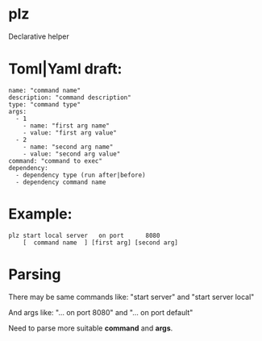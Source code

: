 # plz
Declarative helper

# Toml|Yaml draft:

```
name: "command name"
description: "command description"
type: "command type"
args:
  - 1
    - name: "first arg name"
    - value: "first arg value"
  - 2
    - name: "second arg name"
    - value: "second arg value"
command: "command to exec"
dependency:
  - dependency type (run after|before)
  - dependency command name
```

# Example:
```
plz start local server   on port      8080
    [  command name  ] [first arg] [second arg]  
```

# Parsing
There may be same commands like:
"start server" and "start server local"

And args like: "... on port 8080" and "... on port default"

Need to parse more suitable **command** and **args**.
